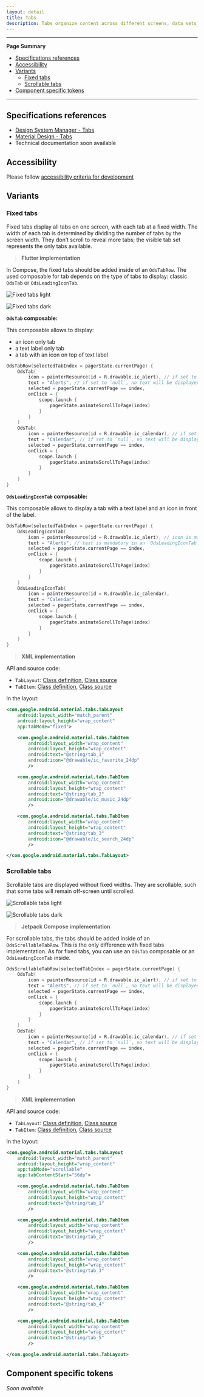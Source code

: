 ```yaml
---
layout: detail
title: Tabs
description: Tabs organize content across different screens, data sets, and other interactions.
---
```


---

**Page Summary**

* [Specifications references](#specifications-references)
* [Accessibility](#accessibility)
* [Variants](#variants)
  * [Fixed tabs](#fixed-tabs)
  * [Scrollable tabs](#scrollable-tabs)
* [Component specific tokens](#component-specific-tokens)

---

## Specifications references

- [Design System Manager - Tabs](https://system.design.orange.com/0c1af118d/p/04f537-tabs/b/3536fb)
- [Material Design - Tabs](https://material.io/components/tabs/)
- Technical documentation soon available

## Accessibility

Please follow [accessibility criteria for development](https://material.io/components/tabs/accessibility)


## Variants

### Fixed tabs

Fixed tabs display all tabs on one screen, with each tab at a fixed width. The
width of each tab is determined by dividing the number of tabs by the screen
width. They don’t scroll to reveal more tabs; the visible tab set represents the
only tabs available.

 > **Flutter implementation**

In Compose, the fixed tabs should be added inside of an `OdsTabRow`.
The used composable for tab depends on the type of tabs to display: classic `OdsTab` or `OdsLeadingIconTab`.

  ![Fixed tabs light](images/tabs_fixed_light.png)

  ![Fixed tabs dark](images/tabs_fixed_dark.png)

**`OdsTab` composable:**

This composable allows to display:
- an icon only tab
- a text label only tab
- a tab with an icon on top of text label

```kotlin
OdsTabRow(selectedTabIndex = pagerState.currentPage) {
    OdsTab(
        icon = painterResource(id = R.drawable.ic_alert), // if set to `null`, no icon will be displayed
        text = "Alerts", // if set to `null`, no text will be displayed
        selected = pagerState.currentPage == index,
        onClick = {
            scope.launch {
                pagerState.animateScrollToPage(index)
            }
        }
    )
    OdsTab(
        icon = painterResource(id = R.drawable.ic_calendar), // if set to `null`, no icon will be displayed
        text = "Calendar", // if set to `null`, no text will be displayed
        selected = pagerState.currentPage == index,
        onClick = {
            scope.launch {
                pagerState.animateScrollToPage(index)
            }
        }
    )
}
```

**`OdsLeadingIconTab` composable:**

This composable allows to display a tab with a text label and an icon in front of the label.

```kotlin
OdsTabRow(selectedTabIndex = pagerState.currentPage) {
    OdsLeadingIconTab(
        icon = painterResource(id = R.drawable.ic_alert), // icon is mandatory in an `OdsLeadingIconTab`
        text = "Alerts", // text is mandatory in an `OdsLeadingIconTab`
        selected = pagerState.currentPage == index,
        onClick = {
            scope.launch {
                pagerState.animateScrollToPage(index)
            }
        }
    )
    OdsLeadingIconTab(
        icon = painterResource(id = R.drawable.ic_calendar),
        text = "Calendar",
        selected = pagerState.currentPage == index,
        onClick = {
            scope.launch {
                pagerState.animateScrollToPage(index)
            }
        }
    )
}
```

 > **XML implementation**

API and source code:

* `TabLayout`: [Class definition](https://developer.android.com/reference/com/google/android/material/tabs/TabLayout), [Class source](https://github.com/material-components/material-components-android/tree/master/lib/java/com/google/android/material/tabs/TabLayout.java)
* `TabItem`: [Class definition](https://developer.android.com/reference/com/google/android/material/tabs/TabItem), [Class source](https://github.com/material-components/material-components-android/tree/master/lib/java/com/google/android/material/tabs/TabItem.java)

In the layout:

```xml
<com.google.android.material.tabs.TabLayout
    android:layout_width="match_parent"
    android:layout_height="wrap_content"
    app:tabMode="fixed">

    <com.google.android.material.tabs.TabItem
        android:layout_width="wrap_content"
        android:layout_height="wrap_content"
        android:text="@string/tab_1"
        android:icon="@drawable/ic_favorite_24dp"
        />

    <com.google.android.material.tabs.TabItem
        android:layout_width="wrap_content"
        android:layout_height="wrap_content"
        android:text="@string/tab_2"
        android:icon="@drawable/ic_music_24dp"
        />

    <com.google.android.material.tabs.TabItem
        android:layout_width="wrap_content"
        android:layout_height="wrap_content"
        android:text="@string/tab_3"
        android:icon="@drawable/ic_search_24dp"
        />

</com.google.android.material.tabs.TabLayout>
```

### Scrollable tabs

Scrollable tabs are displayed without fixed widths. They are scrollable, such
that some tabs will remain off-screen until scrolled.

  ![Scrollable tabs light](images/tabs_scrollable_light.png)

  ![Scrollable tabs dark](images/tabs_scrollable_dark.png)

> **Jetpack Compose implementation**

For scrollable tabs, the tabs should be added inside of an `OdsScrollableTabRow`. This is the only difference with fixed tabs implementation.
As for fixed tabs, you can use an `OdsTab` composable or an `OdsLeadingIconTab` inside.

```kotlin
OdsScrollableTabRow(selectedTabIndex = pagerState.currentPage) {
    OdsTab(
        icon = painterResource(id = R.drawable.ic_alert), // if set to `null`, no icon will be displayed
        text = "Alerts", // if set to `null`, no text will be displayed
        selected = pagerState.currentPage == index,
        onClick = {
            scope.launch {
                pagerState.animateScrollToPage(index)
            }
        }
    )
    OdsTab(
        icon = painterResource(id = R.drawable.ic_calendar), // if set to `null`, no icon will be displayed
        text = "Calendar", // if set to `null`, no text will be displayed
        selected = pagerState.currentPage == index,
        onClick = {
            scope.launch {
                pagerState.animateScrollToPage(index)
            }
        }
    )
}
```

> **XML implementation**

API and source code:

*   `TabLayout`: [Class definition](https://developer.android.com/reference/com/google/android/material/tabs/TabLayout), [Class source](https://github.com/material-components/material-components-android/tree/master/lib/java/com/google/android/material/tabs/TabLayout.java)
*   `TabItem`: [Class definition](https://developer.android.com/reference/com/google/android/material/tabs/TabItem), [Class source](https://github.com/material-components/material-components-android/tree/master/lib/java/com/google/android/material/tabs/TabItem.java)

In the layout:

```xml
<com.google.android.material.tabs.TabLayout
    android:layout_width="match_parent"
    android:layout_height="wrap_content"
    app:tabMode="scrollable"
    app:tabContentStart="56dp">

    <com.google.android.material.tabs.TabItem
        android:layout_width="wrap_content"
        android:layout_height="wrap_content"
        android:text="@string/tab_1"
        />

    <com.google.android.material.tabs.TabItem
        android:layout_width="wrap_content"
        android:layout_height="wrap_content"
        android:text="@string/tab_2"
        />

    <com.google.android.material.tabs.TabItem
        android:layout_width="wrap_content"
        android:layout_height="wrap_content"
        android:text="@string/tab_3"
        />

    <com.google.android.material.tabs.TabItem
        android:layout_width="wrap_content"
        android:layout_height="wrap_content"
        android:text="@string/tab_4"
        />

    <com.google.android.material.tabs.TabItem
        android:layout_width="wrap_content"
        android:layout_height="wrap_content"
        android:text="@string/tab_5"
        />

</com.google.android.material.tabs.TabLayout>
```

## Component specific tokens

_Soon available_
